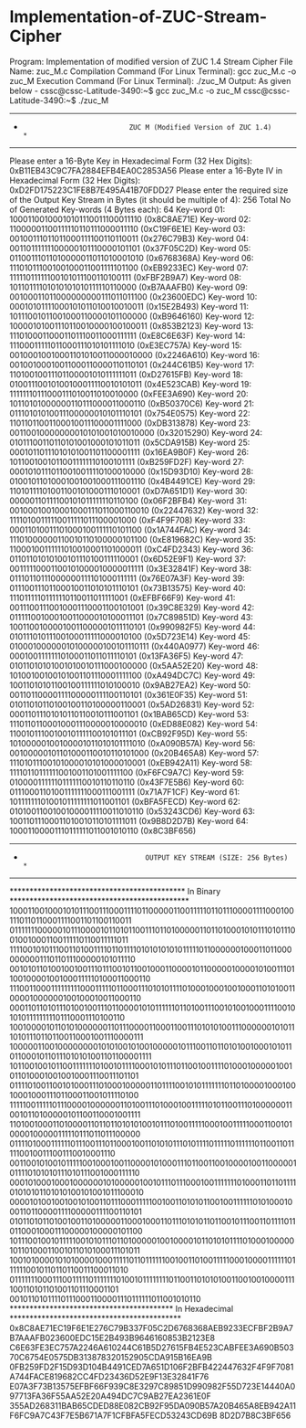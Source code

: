 # Implementation-of-ZUC-Stream-Cipher
Program: Implementation of modified version of ZUC 1.4 Stream Cipher
File Name: zuc_M.c
Compilation Command (For Linux Terminal): gcc zuc_M.c -o zuc_M
Execution Command (For Linux Terminal): ./zuc_M
Output: As given below -
cssc@cssc-Latitude-3490:~$ gcc zuc_M.c -o zuc_M
cssc@cssc-Latitude-3490:~$ ./zuc_M
****************************************************************************************************
*                               ZUC M (Modified Version of ZUC 1.4)                                *
****************************************************************************************************
Please enter a 16-Byte Key in Hexadecimal Form (32 Hex Digits): 0xB11EB43C9C7FA2884EFB4EA0C2853A56
Please enter a 16-Byte IV in Hexadecimal Form (32 Hex Digits):  0xD2FD175223C1FE8B7E495A41B70FDD27
Please enter the required size of the Output Key Stream in Bytes (it should be multiple of 4): 256
Total No of Generated Key-words (4 Bytes each): 64
Key-word 01: 10001100100010101110011100011110 (0x8C8AE71E)
Key-word 02: 11000001100111110110111000011110 (0xC19F6E1E)
Key-word 03: 00100111011011000111100110110011 (0x276C79B3)
Key-word 04: 00110111111100000101110000101101 (0x37F05C2D)
Key-word 05: 01100111011010000011011010001010 (0x6768368A)
Key-word 06: 11101011100100100011001111101100 (0xEB9233EC)
Key-word 07: 11111011111100101011100110100111 (0xFBF2B9A7)
Key-word 08: 10110111101010101010111110110000 (0xB7AAAFB0)
Key-word 09: 00100011011000000000111011011100 (0x23600EDC)
Key-word 10: 00010101111000101011010010010011 (0x15E2B493)
Key-word 11: 10111001011001000110000101100000 (0xB9646160)
Key-word 12: 10000101001110110010000100100011 (0x853B2123)
Key-word 13: 11101000110001101110011000111111 (0xE8C6E63F)
Key-word 14: 11100011111011000111010101111010 (0xE3EC757A)
Key-word 15: 00100010010001101010011000010000 (0x2246A610)
Key-word 16: 00100100010011000110000110110101 (0x244C61B5)
Key-word 17: 11010010011101100001010111111011 (0xD27615FB)
Key-word 18: 01001110010100100011110010101011 (0x4E523CAB)
Key-word 19: 11111110111000111010011010010000 (0xFEE3A690)
Key-word 20: 10110101000000110111000011000110 (0xB50370C6)
Key-word 21: 01110101010011100000010101110101 (0x754E0575)
Key-word 22: 11011011001100010011100001111000 (0xDB313878)
Key-word 23: 00110010000000010101001010010000 (0x32015290)
Key-word 24: 01011100110110101001000101011011 (0x5CDA915B)
Key-word 25: 00010110111010101001101100001111 (0x16EA9B0F)
Key-word 26: 10110010010110011111110100101111 (0xB259FD2F)
Key-word 27: 00010101110110010011110100010000 (0x15D93D10)
Key-word 28: 01001011010001001001000111001110 (0x4B4491CE)
Key-word 29: 11010111101001100101000111010001 (0xD7A651D1)
Key-word 30: 00000110111100101011111110110100 (0x06F2BFB4)
Key-word 31: 00100010010001000111011000110010 (0x22447632)
Key-word 32: 11110100111110011111011100001000 (0xF4F9F708)
Key-word 33: 00011010011101000100111110101100 (0x1A744FAC)
Key-word 34: 11101000000110010110100000101100 (0xE819682C)
Key-word 35: 11000100111111010010001101000011 (0xC4FD2343)
Key-word 36: 01101101010100101110100111110001 (0x6D52E9F1)
Key-word 37: 00111110001100101000010000011111 (0x3E32841F)
Key-word 38: 01110110111000000111101000111111 (0x76E07A3F)
Key-word 39: 01110011101100010011010101110101 (0x73B13575)
Key-word 40: 11101111101111110110011011111001 (0xEFBF66F9)
Key-word 41: 00111001110010001110001100101001 (0x39C8E329)
Key-word 42: 01111100100010011000010100011101 (0x7C89851D)
Key-word 43: 10011001000010011000001011110101 (0x990982F5)
Key-word 44: 01011101011100100011111000010100 (0x5D723E14)
Key-word 45: 01000100000010100000100101110111 (0x440A0977)
Key-word 46: 00010011111110100011011011110101 (0x13FA36F5)
Key-word 47: 01011010101001010010111000100000 (0x5AA52E20)
Key-word 48: 10100100100101001101110001111100 (0xA494DC7C)
Key-word 49: 10011010101100100111111010100010 (0x9AB27EA2)
Key-word 50: 00110110000111100000111100110101 (0x361E0F35)
Key-word 51: 01011010110100100110100000110001 (0x5AD26831)
Key-word 52: 00011011101010110110010111001101 (0x1BAB65CD)
Key-word 53: 11101101100010001110000010000010 (0xED88E082)
Key-word 54: 11001011100100101111100101011101 (0xCB92F95D)
Key-word 55: 10100000100100001011010101111010 (0xA090B57A)
Key-word 56: 00100000101101000110010110101000 (0x20B465A8)
Key-word 57: 11101011100101000010101000010001 (0xEB942A11)
Key-word 58: 11110110111111001001101001111100 (0xF6FC9A7C)
Key-word 59: 01000011111101111110010110110110 (0x43F7E5B6)
Key-word 60: 01110001101001111111000111001111 (0x71A7F1CF)
Key-word 61: 10111111101001011111111011001101 (0xBFA5FECD)
Key-word 62: 01010011001001000011110011010110 (0x53243CD6)
Key-word 63: 10011011100011010010110101111011 (0x9B8D2D7B)
Key-word 64: 10001100001110111111011001010110 (0x8C3BF656)
****************************************************************************************************
*                                   OUTPUT KEY STREAM (SIZE: 256 Bytes)                            *
****************************************************************************************************
******************************************** In Binary *********************************************
1000110010001010111001110001111011000001100111110110111000011110001001110110110001111001101100110011
0111111100000101110000101101011001110110100000110110100010101110101110010010001100111110110011111011
1111001010111001101001111011011110101010101011111011000000100011011000000000111011011100000101011110
0010101101001001001110111001011001000110000101100000100001010011101100100001001000111110100011000110
1110011000111111111000111110110001110101011110100010001001000110101001100001000000100100010011000110
0001101101011101001001110110000101011111101101001110010100100011110010101011111111101110001110100110
1001000010110101000000110111000011000110011101010100111000000101011101011101101100110001001110000111
1000001100100000000101010010100100000101110011011010100100010101101100010110111010101001101100001111
1011001001011001111111010010111100010101110110010011110100010000010010110100010010010001110011101101
0111101001100101000111010001000001101111001010111111101101000010001001000100011101100011001011110100
1111100111110111000010000001101001110100010011111010110011101000000110010110100000101100110001001111
1101001000110100001101101101010100101110100111110001001111100011001010000100000111110111011011100000
0111101000111111011100111011000100110101011101011110111110111111011001101111100100111001110010001110
0011001010010111110010001001100001010001110110011001000010011000001011110101010111010111001000111110
0001010001000100000010100000100101110111000100111111101000110110111101010101101010100101001011100010
0000101001001001010011011100011111001001101010110010011111101010001000110110000111100000111100110101
0101101011010010011010000011000100011011101010110110010111001101111011011000100011100000100000101100
1011100100101111100101011101101000001001000010110101011110100010000010110100011001011010100011101011
1001010000101010000100011111011011111100100110100111110001000011111101111110010110110110011100011010
0111111100011100111110111111101001011111111011001101010100110010010000111100110101101001101110001101
001011010111101110001100001110111111011001010110
***************************************** In Hexadecimal *******************************************
0x8C8AE71EC19F6E1E276C79B337F05C2D6768368AEB9233ECFBF2B9A7B7AAAFB023600EDC15E2B493B9646160853B2123E8
C6E63FE3EC757A2246A610244C61B5D27615FB4E523CABFEE3A690B50370C6754E0575DB313878320152905CDA915B16EA9B
0FB259FD2F15D93D104B4491CED7A651D106F2BFB422447632F4F9F7081A744FACE819682CC4FD23436D52E9F13E32841F76
E07A3F73B13575EFBF66F939C8E3297C89851D990982F55D723E14440A097713FA36F55AA52E20A494DC7C9AB27EA2361E0F
355AD268311BAB65CDED88E082CB92F95DA090B57A20B465A8EB942A11F6FC9A7C43F7E5B671A7F1CFBFA5FECD53243CD69B
8D2D7B8C3BF656
